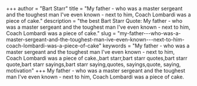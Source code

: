 +++
author = "Bart Starr"
title = "My father - who was a master sergeant and the toughest man I've even known - next to him, Coach Lombardi was a piece of cake."
description = "the best Bart Starr Quote: My father - who was a master sergeant and the toughest man I've even known - next to him, Coach Lombardi was a piece of cake."
slug = "my-father---who-was-a-master-sergeant-and-the-toughest-man-ive-even-known---next-to-him-coach-lombardi-was-a-piece-of-cake"
keywords = "My father - who was a master sergeant and the toughest man I've even known - next to him, Coach Lombardi was a piece of cake.,bart starr,bart starr quotes,bart starr quote,bart starr sayings,bart starr saying,quotes, sayings,quote, saying, motivation"
+++
My father - who was a master sergeant and the toughest man I've even known - next to him, Coach Lombardi was a piece of cake.

